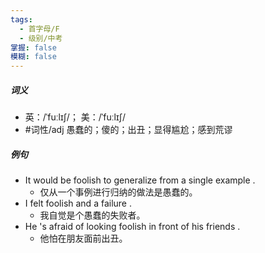 ```yaml
---
tags:
  - 首字母/F
  - 级别/中考
掌握: false
模糊: false
---
```

##### 词义
- 英：/ˈfuːlɪʃ/； 美：/ˈfuːlɪʃ/
- #词性/adj  愚蠢的；傻的；出丑；显得尴尬；感到荒谬
##### 例句
- It would be foolish to generalize from a single example .
	- 仅从一个事例进行归纳的做法是愚蠢的。
- I felt foolish and a failure .
	- 我自觉是个愚蠢的失败者。
- He 's afraid of looking foolish in front of his friends .
	- 他怕在朋友面前出丑。
